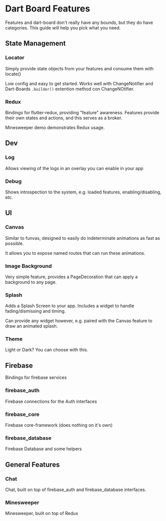 # Dart Board Features

Features and dart-board don't really have any bounds, but they do have categories. This guide will help you pick what you need.

## State Management
### Locator

Simply provide state objects from your features and consume them with locate<T>() 

Low config and easy to get started. Works well with ChangeNotifier and Dart-Boards `.builder()` extention method con ChangeNOtifier.

### Redux

Bindings for flutter-redux, providing "feature" awareness. Features provide their own states and actions, and this serves as a broker.

Minesweeper demo demonstrates Redux usage.

## Dev
### Log

Allows viewing of the logs in an overlay you can enable in your app

### Debug

Shows introspection to the system, e.g. loaded features, enabling/disabling, etc.

## UI
### Canvas

Similar to funvas, designed to easily do indeterminate animations as fast as possible.

It allows you to expose named routes that can run these animations.

### Image Background

Very simple feature, provides a PageDecoration that can apply a background to any page.

### Splash

Adds a Splash Screen to your app. Includes a widget to handle fading/dismissing and timing.

Can provide any widget however, e.g. paired with the Canvas feature to draw an animated splash.

### Theme

Light or Dark? You can choose with this.

## Firebase
Bindings for firebase services
### firebase_auth

Firebase connections for the Auth interfaces

### firebase_core

Firebase core-framework (does nothing on it's own)

### firebase_database

Firebase Database and some helpers

## General Features
### Chat

Chat, built on top of firebase_auth and firebase_database interfaces.

### Minesweeper

Minesweeper, built on top of Redux
